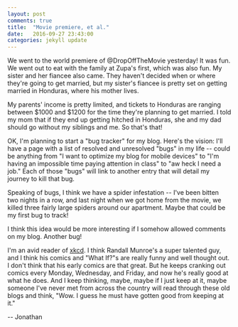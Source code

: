 ```yaml
---
layout: post
comments: true
title:  "Movie premiere, et al."
date:   2016-09-27 23:43:00
categories: jekyll update
---
```


We went to the world premiere of @DropOffTheMovie yesterday!  It was fun.  We went out to eat with the family at Zupa's first, which was also fun.  My sister and her fiancee also came.  They haven't decided when or where they're going to get married, but my sister's fiancee is pretty set on getting married in Honduras, where his mother lives.

My parents' income is pretty limited, and tickets to Honduras are ranging between $1000 and $1200 for the time they're planning to get married.  I told my mom that if they end up getting hitched in Honduras, she and my dad should go without my siblings and me.  So that's that!

OK, I'm planning to start a "bug tracker" for my blog.  Here's the vision:  I'll have a page with a list of resolved and unresolved "bugs" in my life -- could be anything from "I want to optimize my blog for mobile devices" to "I'm having an impossible time paying attention in class" to "aw heck I need a job."  Each of those "bugs" will link to another entry that will detail my journey to kill that bug.  

Speaking of bugs, I think we have a spider infestation --  I've been bitten two nights in a row, and last night when we got home from the movie, we killed three fairly large spiders around our apartment.  Maybe that could be my first bug to track!

I think this idea would be more interesting if I somehow allowed comments on my blog.  Another bug!

I'm an avid reader of [xkcd](http://xkcd.com/).  I think Randall Munroe's a super talented guy, and I think his comics and "What If?"s are really funny and well thought out.  I don't think that his early comics are that great.  But he keeps cranking out comics every Monday, Wednesday, and Friday, and now he's really good at what he does.  And I keep thinking, maybe, maybe if I just keep at it, maybe someone I've never met from across the country will read through these old blogs and think, "Wow.  I guess he must have gotten good from keeping at it."

-- Jonathan
